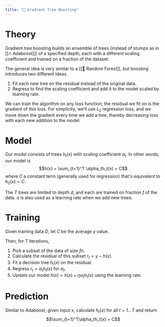 ```yaml
---
title: "🎍 Gradient Tree Boosting"
---
```

# Theory
Gradient tree boosting builds an ensemble of trees (instead of stumps as in [[🔥 Adaboost]]) of a specified depth, each with a different scaling coefficient and trained on a fraction of the dataset.

The general idea is very similar to a [[🌲 Random Forest]], but boosting introduces two different ideas.
1.  Fit each new tree on the residual instead of the original data.
2.  Regress to find the scaling coefficient and add it to the model scaled by learning rate.

We can train the algorithm on any loss function; the residual we fit on is the gradient of this loss. For simplicity, we'll use $L_2$ regression loss, and we move down the gradient every time we add a tree, thereby decreasing loss with each new addition to the model.

# Model
Our model consists of trees $h_t(x)$ with scaling coefficient $\alpha_t$. In other words, our model is $$h(x) = \sum_{t=1}^T \alpha_th_t(x) + C$$where $C$ a constant term (generally used for regression) that's equivalent to $h_0(x) = C$.

The $T$ trees are limited to depth $d$, and each are trained on fraction $f$ of the data. $\eta$ is also used as a learning rate when we add new trees.

# Training
Given training data $D$, let $C$ be the average $y$ value.

Then, for $T$ iterations,
1. Pick a subset of the data of size $fn$.
2. Calculate the residual of this subset $r_t = y - h(x)$.
3. Fit a decision tree $h_t(x)$ on the residual.
4. Regress $r_t = \alpha_th_t(x)$ for $\alpha_t$.
5. Update our model $h(x) = h(x) + \eta \alpha_t h_t(x)$ using the learning rate.

# Prediction
Similar to Adaboost, given input $x$, calculate $h_t(x)$ for all $t = 1\ldots T$ and return $$\sum_{t=1}^T\alpha_th_t(x) + C$$